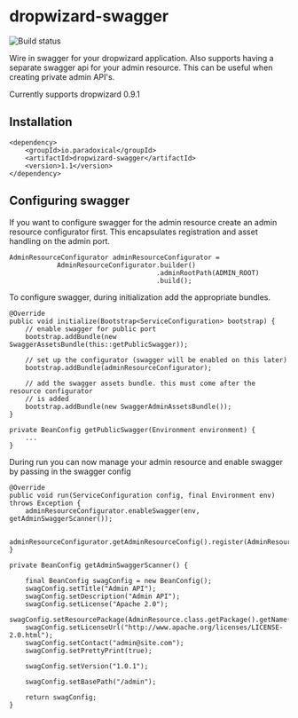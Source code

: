 dropwizard-swagger
========================

![Build status](https://travis-ci.org/paradoxical-io/dropwizard.swagger.svg?branch=master)

Wire in swagger for your dropwizard application. Also supports having a separate swagger api for your admin resource. This can be useful when creating private admin API's.  

Currently supports dropwizard 0.9.1

## Installation

```
<dependency>
    <groupId>io.paradoxical</groupId>
    <artifactId>dropwizard-swagger</artifactId>
    <version>1.1</version>
</dependency>
```

## Configuring swagger 

If you want to configure swagger for the admin resource create an admin resource configurator first.  This encapsulates registration and asset handling on the admin port.

```
AdminResourceConfigurator adminResourceConfigurator = 
            AdminResourceConfigurator.builder()
                                     .adminRootPath(ADMIN_ROOT)
                                     .build();
```

To configure swagger, during initialization add the appropriate bundles.

```
@Override
public void initialize(Bootstrap<ServiceConfiguration> bootstrap) {
    // enable swagger for public port
    bootstrap.addBundle(new SwaggerAssetsBundle(this::getPublicSwagger));
    
    // set up the configurator (swagger will be enabled on this later)
    bootstrap.addBundle(adminResourceConfigurator);
    
    // add the swagger assets bundle. this must come after the resource configurator
    // is added
    bootstrap.addBundle(new SwaggerAdminAssetsBundle());
}

private BeanConfig getPublicSwagger(Environment environment) {
    ...
}

```

During run you can now manage your admin resource and enable swagger by passing in the swagger config


```
@Override
public void run(ServiceConfiguration config, final Environment env) throws Exception {
    adminResourceConfigurator.enableSwagger(env, getAdminSwaggerScanner());
    
    adminResourceConfigurator.getAdminResourceConfig().register(AdminResource.class);
}

private BeanConfig getAdminSwaggerScanner() {

    final BeanConfig swagConfig = new BeanConfig();
    swagConfig.setTitle("Admin API");
    swagConfig.setDescription("Admin API");
    swagConfig.setLicense("Apache 2.0");
    swagConfig.setResourcePackage(AdminResource.class.getPackage().getName());
    swagConfig.setLicenseUrl("http://www.apache.org/licenses/LICENSE-2.0.html");
    swagConfig.setContact("admin@site.com");
    swagConfig.setPrettyPrint(true);

    swagConfig.setVersion("1.0.1");

    swagConfig.setBasePath("/admin");

    return swagConfig;
}
```